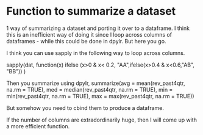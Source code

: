 # Function to summarize a dataset
1 way of summarizing a dataset and porting it over to a dataframe. I think this is an inefficient way of doing it since I loop across columns of dataframes - while this could be done in dpylr.  But here you go.

I think you can use sapply in the following way to loop across columns.

sapply(dat, function(x) 
      ifelse (x>0 & x< 0.2, "AA",ifelse(x>0.4 & x<0.6,"AB", "BB"))
)

Then you summarize using dpylr,
  summarize(avg = mean(rev_past4qtr, na.rm = TRUE),
            med = median(rev_past4qtr, na.rm = TRUE),
            min = min(rev_past4qtr, na.rm = TRUE),
            max = max(rev_past4qtr, na.rm = TRUE))

But somehow you need to cbind them to produce a dataframe.

If the number of columns are extradordinarily huge, then I will come up with a more efficient function. 
